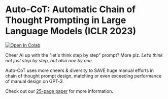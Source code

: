 # Auto-CoT: Automatic Chain of Thought Prompting in Large Language Models (ICLR 2023)

<a href="https://colab.research.google.com/github/jonG312/chain_of-Thought-CoT/blob/main/Chain_of_Thought_Promptin.ipynb" target="_parent"><img src="https://colab.research.google.com/assets/colab-badge.svg" alt="Open In Colab"/></a>

Cheer AI up with the "let's think step by step" prompt? More plz. *Let’s think not just step by step, but also one by one.*

Auto-CoT uses more cheers & diversity to SAVE huge manual efforts in chain of thought prompt design, matching or even exceeding performance of manual design on GPT-3.

Check out our [25-page paper](https://arxiv.org/pdf/2210.03493.pdf) for more information.








